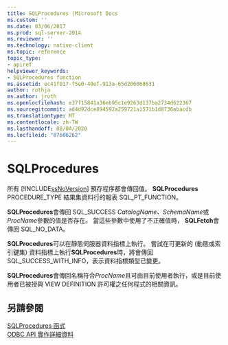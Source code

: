 ```yaml
---
title: SQLProcedures |Microsoft Docs
ms.custom: ''
ms.date: 03/06/2017
ms.prod: sql-server-2014
ms.reviewer: ''
ms.technology: native-client
ms.topic: reference
topic_type:
- apiref
helpviewer_keywords:
- SQLProcedures function
ms.assetid: ec41f017-f5e0-40ef-913a-65d206068631
author: rothja
ms.author: jroth
ms.openlocfilehash: e37f15841a36eb95c1e9263d137ba2734d622367
ms.sourcegitcommit: ad4d92dce894592a259721a1571b1d8736abacdb
ms.translationtype: MT
ms.contentlocale: zh-TW
ms.lasthandoff: 08/04/2020
ms.locfileid: "87606262"
---
```

# <a name="sqlprocedures"></a>SQLProcedures
  所有 [!INCLUDE[ssNoVersion](../../includes/ssnoversion-md.md)] 預存程序都會傳回值。 **SQLProcedures** PROCEDURE_TYPE 結果集資料行的報表 SQL_PT_FUNCTION。  
  
 **SQLProcedures**會傳回 SQL_SUCCESS *CatalogName、SchemaName*或*ProcName*參數的值是否存在。 當這些參數中使用了不正確值時， **SQLFetch**會傳回 SQL_NO_DATA。  
  
 **SQLProcedures**可以在靜態伺服器資料指標上執行。 嘗試在可更新的 (動態或索引鍵集) 資料指標上執行**SQLProcedures**時，將會傳回 SQL_SUCCESS_WITH_INFO，表示資料指標類型已變更。  
  
 **SQLProcedures**會傳回名稱符合*ProcName*且可由目前使用者執行，或是目前使用者已被授與 VIEW DEFINITION 許可權之任何程式的相關資訊。  
  
## <a name="see-also"></a>另請參閱  
 [SQLProcedures 函式](https://go.microsoft.com/fwlink/?LinkId=59364)   
 [ODBC API 實作詳細資料](odbc-api-implementation-details.md)  
  
  
